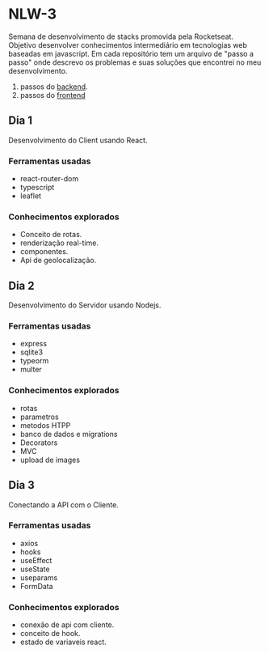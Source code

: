 # NLW-3
Semana de desenvolvimento de stacks promovida pela Rocketseat.
Objetivo desenvolver conhecimentos intermediário em tecnologias web baseadas em javascript.
Em cada repositório tem um arquivo de "passo a passo" onde descrevo os problemas e suas soluções que encontrei no meu desenvolvimento.

1. passos do [backend](./backend/docs/jornada.md).
2. passos do [frontend](./web_app/docs/jornada.md)
## Dia 1
Desenvolvimento do Client usando React. 
### Ferramentas usadas
- react-router-dom
- typescript
- leaflet

### Conhecimentos explorados
- Conceito de rotas.
- renderização real-time.
- componentes.
- Api de geolocalização. 

## Dia 2
Desenvolvimento do Servidor usando Nodejs.

### Ferramentas usadas
- express
- sqlite3
- typeorm
- multer

### Conhecimentos explorados
 - rotas
 - parametros
 - metodos HTPP
 - banco de dados e migrations
 - Decorators
 - MVC
 - upload de images

 ## Dia 3
Conectando a API com o Cliente.

 ### Ferramentas usadas

- axios
- hooks
- useEffect
- useState
- useparams
- FormData

 ### Conhecimentos explorados

 - conexão de api com cliente.
 - conceito de hook.
 - estado de variaveis react.